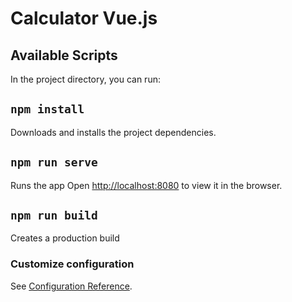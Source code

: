 # Calculator Vue.js

## Available Scripts

In the project directory, you can run:

## `npm install`

Downloads and installs the project dependencies. 

## `npm run serve`

Runs the app
Open [http://localhost:8080](http://localhost:8080) to view it in the browser.

## `npm run build`

Creates a production build

### Customize configuration

See [Configuration Reference](https://cli.vuejs.org/config/).

